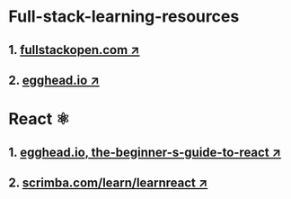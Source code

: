 # Full-stack-learning-resources

## 1. [fullstackopen.com ↗️](https://fullstackopen.com/en/)
## 2. [egghead.io ↗️](https://egghead.io/)

# React ⚛️

## 1. [egghead.io, the-beginner-s-guide-to-react ↗️](https://egghead.io/courses/the-beginner-s-guide-to-react)
## 2. [scrimba.com/learn/learnreact ↗️](https://scrimba.com/learn/learnreact)
